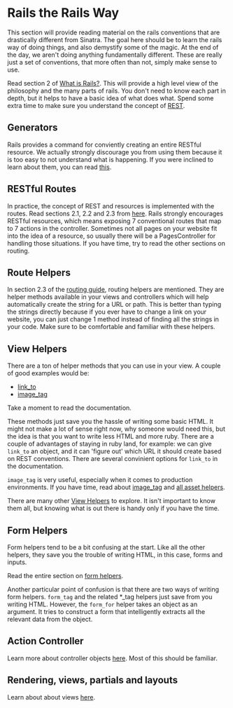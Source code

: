 # Rails the Rails Way

This section will provide reading material on the rails conventions that are drastically different from Sinatra.  The goal here should be to learn the rails way of doing things, and also demystify some of the magic.  At the end of the day, we aren't doing anything fundamentally different.  These are really just a set of conventions, that more often than not, simply make sense to use.

Read section 2 of [What is Rails?](http://guides.rubyonrails.org/getting_started.html#what-is-rails).  This will provide a high level view of the philosophy and the many parts of rails.  You don't need to know each part in depth, but it helps to have a basic idea of what does what.  Spend some extra time to make sure you understand the concept of [REST](http://guides.rubyonrails.org/getting_started.html#rest).

## Generators

Rails provides a command for conviently creating an entire RESTful resource.  We actually strongly discourage you from using them because it is too easy to not understand what is happening.  If you were inclined to learn about them, you can read [this](http://guides.rubyonrails.org/getting_started.html#creating-a-resource).

## RESTful Routes

In practice, the concept of REST and resources is implemented with the routes.  Read sections 2.1, 2.2 and 2.3 from [here](http://guides.rubyonrails.org/routing.html).  Rails strongly encourages RESTful resources, which means exposing 7 conventional routes that map to 7 actions in the controller.  Sometimes not all pages on your website fit into the idea of a resource, so usually there will be a PagesController for handling those situations.  If you have time, try to read the other sections on routing.

## Route Helpers

In section 2.3 of the [routing guide](http://guides.rubyonrails.org/routing.html), routing helpers are mentioned.  They are helper methods available in your views and controllers which will help automatically create the string for a URL or path.  This is better than typing the strings directly because if you ever have to change a link on your website, you can just change 1 method instead of finding all the strings in your code.  Make sure to be comfortable and familiar with these helpers.

## View Helpers

There are a ton of helper methods that you can use in your view.  A couple of good examples would be:

* [link_to](http://api.rubyonrails.org/classes/ActionView/Helpers/UrlHelper.html#method-i-link_to)
* [image_tag](http://api.rubyonrails.org/classes/ActionView/Helpers/AssetTagHelper.html#method-i-image_tag)

Take a moment to read the documentation.

These methods just save you the hassle of writing some basic HTML.  It might not make a lot of sense right now, why someone would need this, but the idea is that you want to write less HTML and more ruby.  There are a couple of advantages of staying in ruby land, for example: we can give `link_to` an object, and it can 'figure out' which URL it should create based on REST conventions.  There are several convinient options for `link_to` in the documentation.

`image_tag` is very useful, especially when it comes to production environments.  If you have time, read about [image_tag](http://api.rubyonrails.org/classes/ActionView/Helpers/AssetTagHelper.html#method-i-image_tag) and [all asset helpers](http://api.rubyonrails.org/classes/ActionView/Helpers/AssetTagHelper.html).

There are many other [View Helpers](http://apidock.com/rails/v3.2.13/ActionView/Helpers) to explore.  It isn't important to know them all, but knowing what is out there is handy only if you have the time.

## Form Helpers

Form helpers tend to be a bit confusing at the start.  Like all the other helpers, they save you the trouble of writing HTML, in this case, forms and inputs.

Read the entire section on [form helpers](http://guides.rubyonrails.org/form_helpers.html).

Another particular point of confusion is that there are two ways of writing form helpers.  `form_tag` and the related *_tag helpers just save from you writing HTML.  However, the `form_for` helper takes an object as an argument.  It tries to construct a form that intelligently extracts all the relevant data from the object.

## Action Controller

Learn more about controller objects [here](http://guides.rubyonrails.org/action_controller_overview.html).  Most of this should be familiar.

## Rendering, views, partials and layouts

Learn about about views [here](http://guides.rubyonrails.org/layouts_and_rendering.html).
